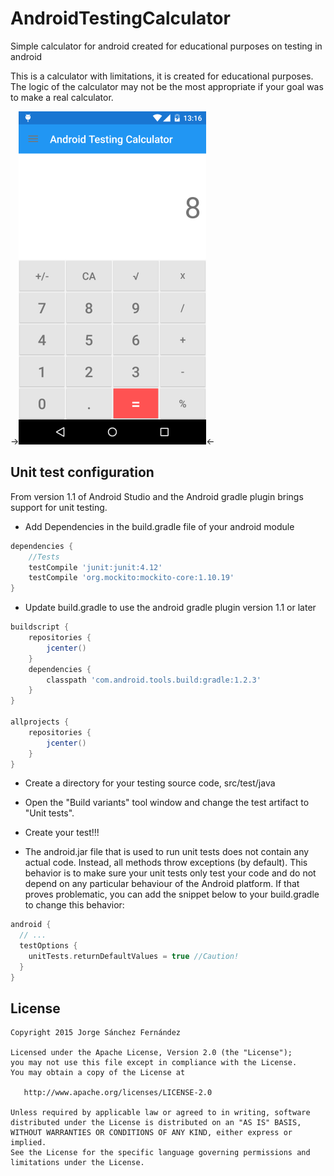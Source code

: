 # AndroidTestingCalculator
Simple calculator for android created for educational purposes on testing in android

This is a calculator with limitations, it is created for educational purposes. The logic of the calculator may not be the most appropriate if your goal was to make a real calculator.

->![Android-testing-calculator](./screenshots/Android-testing-calculator.png )<-

## Unit test configuration
From version 1.1 of Android Studio and the Android gradle plugin brings support for unit testing.

* Add Dependencies in the build.gradle file of your android module
```groovy
dependencies {
    //Tests
    testCompile 'junit:junit:4.12'
    testCompile 'org.mockito:mockito-core:1.10.19'
}
```
* Update build.gradle to use the android gradle plugin version 1.1 or later
```groovy
buildscript {
    repositories {
        jcenter()
    }
    dependencies {
        classpath 'com.android.tools.build:gradle:1.2.3'
    }
}

allprojects {
    repositories {
        jcenter()
    }
}  
```
* Create a directory for your testing source code, src/test/java
* Open the "Build variants" tool window and change the test artifact to "Unit tests".
* Create your test!!!

* The android.jar file that is used to run unit tests does not contain any actual code. Instead, all methods throw exceptions (by default). This behavior is to make sure your unit tests only test your code and do not depend on any particular behaviour of the Android platform. If that proves problematic, you can add the snippet below to your build.gradle to change this behavior:

```groovy
android {
  // ...
  testOptions { 
    unitTests.returnDefaultValues = true //Caution!
  }
}
```
License
-------

    Copyright 2015 Jorge Sánchez Fernández

    Licensed under the Apache License, Version 2.0 (the "License");
    you may not use this file except in compliance with the License.
    You may obtain a copy of the License at

       http://www.apache.org/licenses/LICENSE-2.0

    Unless required by applicable law or agreed to in writing, software
    distributed under the License is distributed on an "AS IS" BASIS,
    WITHOUT WARRANTIES OR CONDITIONS OF ANY KIND, either express or implied.
    See the License for the specific language governing permissions and
    limitations under the License.
